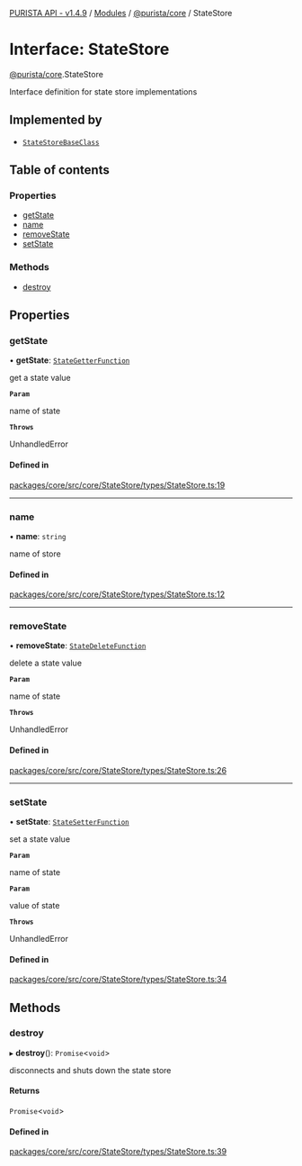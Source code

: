 [PURISTA API - v1.4.9](../README.md) / [Modules](../modules.md) / [@purista/core](../modules/purista_core.md) / StateStore

# Interface: StateStore

[@purista/core](../modules/purista_core.md).StateStore

Interface definition for state store implementations

## Implemented by

- [`StateStoreBaseClass`](../classes/purista_core.StateStoreBaseClass.md)

## Table of contents

### Properties

- [getState](purista_core.StateStore.md#getstate)
- [name](purista_core.StateStore.md#name)
- [removeState](purista_core.StateStore.md#removestate)
- [setState](purista_core.StateStore.md#setstate)

### Methods

- [destroy](purista_core.StateStore.md#destroy)

## Properties

### getState

• **getState**: [`StateGetterFunction`](../modules/purista_core.md#stategetterfunction)

get a state value

**`Param`**

name of state

**`Throws`**

UnhandledError

#### Defined in

[packages/core/src/core/StateStore/types/StateStore.ts:19](https://github.com/sebastianwessel/purista/blob/8c66693/packages/core/src/core/StateStore/types/StateStore.ts#L19)

___

### name

• **name**: `string`

name of store

#### Defined in

[packages/core/src/core/StateStore/types/StateStore.ts:12](https://github.com/sebastianwessel/purista/blob/8c66693/packages/core/src/core/StateStore/types/StateStore.ts#L12)

___

### removeState

• **removeState**: [`StateDeleteFunction`](../modules/purista_core.md#statedeletefunction)

delete a state value

**`Param`**

name of state

**`Throws`**

UnhandledError

#### Defined in

[packages/core/src/core/StateStore/types/StateStore.ts:26](https://github.com/sebastianwessel/purista/blob/8c66693/packages/core/src/core/StateStore/types/StateStore.ts#L26)

___

### setState

• **setState**: [`StateSetterFunction`](../modules/purista_core.md#statesetterfunction)

set a state value

**`Param`**

name of state

**`Param`**

value of state

**`Throws`**

UnhandledError

#### Defined in

[packages/core/src/core/StateStore/types/StateStore.ts:34](https://github.com/sebastianwessel/purista/blob/8c66693/packages/core/src/core/StateStore/types/StateStore.ts#L34)

## Methods

### destroy

▸ **destroy**(): `Promise`<`void`\>

disconnects and shuts down the state store

#### Returns

`Promise`<`void`\>

#### Defined in

[packages/core/src/core/StateStore/types/StateStore.ts:39](https://github.com/sebastianwessel/purista/blob/8c66693/packages/core/src/core/StateStore/types/StateStore.ts#L39)
